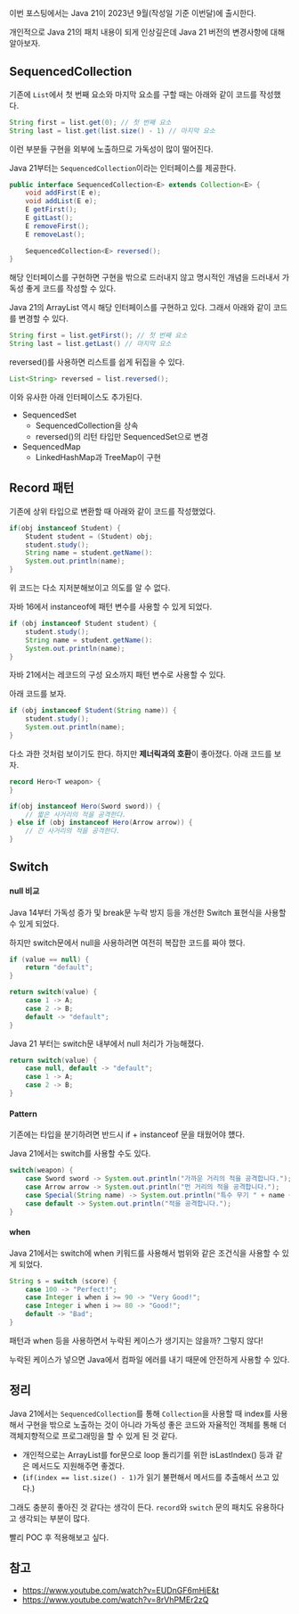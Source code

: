 이번 포스팅에서는 Java 21이 2023년 9월(작성일 기준 이번달)에 출시한다.

개인적으로 Java 21의 패치 내용이 되게 인상깊은데 Java 21 버전의 변경사항에 대해 알아보자.

## SequencedCollection

기존에 `List`에서 첫 번째 요소와 마지막 요소를 구할 때는 아래와 같이 코드를 작성했다. 

```java
String first = list.get(0); // 첫 번째 요소
String last = list.get(list.size() - 1) // 마지막 요소
```

이런 부분들 구현을 외부에 노출하므로 가독성이 많이 떨어진다.

Java 21부터는 `SequencedCollection`이라는 인터페이스를 제공한다.

```java
public interface SequencedCollection<E> extends Collection<E> {
    void addFirst(E e);
    void addList(E e);
    E getFirst();
    E gitLast();
    E removeFirst();
    E removeLast();
    
    SequencedCollection<E> reversed();
}
```

해당 인터페이스를 구현하면 구현을 밖으로 드러내지 않고 명시적인 개념을 드러내서 가독성 좋게 코드를 작성할 수 있다.

Java 21의 ArrayList 역시 해당 인터페이스를 구현하고 있다. 그래서 아래와 같이 코드를 변경할 수 있다.

```java
String first = list.getFirst(); // 첫 번째 요소
String last = list.getLast() // 마지막 요소
```

reversed()를 사용하면 리스트를 쉽게 뒤집을 수 있다.

```java
List<String> reversed = list.reversed();
```

이와 유사한 아래 인터페이스도 추가된다.
- SequencedSet
  - SequencedCollection을 상속
  - reversed()의 리턴 타입만 SequencedSet으로 변경
- SequencedMap
  - LinkedHashMap과 TreeMap이 구현

## Record 패턴

기존에 상위 타입으로 변환할 때 아래와 같이 코드를 작성했었다.

```java
if(obj instanceof Student) {
    Student student = (Student) obj;
    student.study();
    String name = student.getName():
    System.out.println(name);
}
```
위 코드는 다소 지저분해보이고 의도를 알 수 없다.

자바 16에서 instanceof에 패턴 변수를 사용할 수 있게 되었다.

```java
if (obj instanceof Student student) {
    student.study();
    String name = student.getName():
    System.out.println(name);
}
```

자바 21에서는 레코드의 구성 요소까지 패턴 변수로 사용할 수 있다.

아래 코드를 보자.

```java
if (obj instanceof Student(String name)) {
    student.study();
    System.out.println(name);
}
```

다소 과한 것처럼 보이기도 한다. 하지만 **제너릭과의 호환**이 좋아졌다. 아래 코드를 보자.

```java
record Hero<T weapon> {
}

if(obj instanceof Hero(Sword sword)) {
    // 짧은 사거리의 적을 공격한다.
} else if (obj instanceof Hero(Arrow arrow)) {
    // 긴 사거리의 적을 공격한다.
}
```

## Switch

#### null 비교

Java 14부터 가독성 증가 및 break문 누락 방지 등을 개선한 Switch 표현식을 사용할 수 있게 되었다.

하지만 switch문에서 null을 사용하려면 여전히 복잡한 코드를 짜야 했다.

```java
if (value == null) {
    return "default";
}

return switch(value) {
    case 1 -> A;
    case 2 -> B;
    default -> "default";
}
```

Java 21 부터는 switch문 내부에서 null 처리가 가능해졌다.

```java
return switch(value) {
    case null, default -> "default";
    case 1 -> A;
    case 2 -> B;
}
```

#### Pattern

기존에는 타입을 분기하려면 반드시 if + instanceof 문을 태웠어야 헀다.

Java 21에서는 switch를 사용할 수도 있다.

```java
switch(weapon) {
    case Sword sword -> System.out.println("가까운 거리의 적을 공격합니다.");
    case Arrow arrow -> System.out.println("먼 거리의 적을 공격합니다.");
    case Special(String name) -> System.out.println("특수 무기 " + name + "으로 적을 공격합니다.");
    case default -> System.out.println("적을 공격합니다.");
}
```

#### when

Java 21에서는 switch에 when 키워드를 사용해서 범위와 같은 조건식을 사용할 수 있게 되었다.

```java
String s = switch (score) {
    case 100 -> "Perfect!";
    case Integer i when i >= 90 -> "Very Good!";
    case Integer i when i >= 80 -> "Good!";
    default -> "Bad";
}
```

패턴과 when 등을 사용하면서 누락된 케이스가 생기지는 않을까? 그렇지 않다!

누락된 케이스가 넣으면 Java에서 컴파일 에러를 내기 때문에 안전하게 사용할 수 있다.

## 정리

Java 21에서는 `SequencedCollection`를 통해 `Collection`을 사용할 때 index를 사용해서 구현을 밖으로 노출하는 것이 아니라 가독성 좋은 코드와 자율적인 객체를 통해 더 객체지향적으로 프로그래밍을 할 수 있게 된 것 같다.
- 개인적으로는 ArrayList를 for문으로 loop 돌리기를 위한 isLastIndex() 등과 같은 메서드도 지원해주면 좋겠다.
- (`if(index == list.size() - 1)`가 읽기 불편해서 메서드를 추출해서 쓰고 있다.)

그래도 충분히 좋아진 것 같다는 생각이 든다. `record`와 `switch` 문의 패치도 유용하다고 생각되는 부분이 많다.

빨리 POC 후 적용해보고 싶다.

## 참고
- https://www.youtube.com/watch?v=EUDnGF6mHjE&t
- https://www.youtube.com/watch?v=8rVhPMEr2zQ